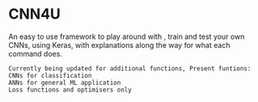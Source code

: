 # CNN4U
An easy to use framework to play around with , train and test your own CNNs, using Keras, with explanations along the way for what each command does. 


```
Currently being updated for additional functions, Present funtions:
CNNs for classification
ANNs for general ML application
Loss functions and optimisers only
``` 
